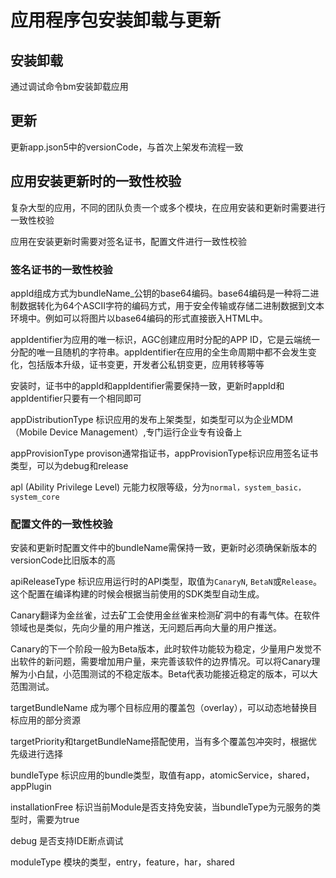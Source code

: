 # 应用程序包安装卸载与更新

## 安装卸载

通过调试命令bm安装卸载应用

## 更新

更新app.json5中的versionCode，与首次上架发布流程一致


## 应用安装更新时的一致性校验

复杂大型的应用，不同的团队负责一个或多个模块，在应用安装和更新时需要进行一致性校验

应用在安装更新时需要对签名证书，配置文件进行一致性校验

### 签名证书的一致性校验

appId组成方式为bundleName_公钥的base64编码。base64编码是一种将二进制数据转化为64个ASCII字符的编码方式，用于安全传输或存储二进制数据到文本环境中。例如可以将图片以base64编码的形式直接嵌入HTML中。

appIdentifier为应用的唯一标识，AGC创建应用时分配的APP ID，它是云端统一分配的唯一且随机的字符串。appIdentifier在应用的全生命周期中都不会发生变化，包括版本升级，证书变更，开发者公私钥变更，应用转移等等

安装时，证书中的appId和appIdentifier需要保持一致，更新时appId和appIdentifier只要有一个相同即可

appDistributionType 标识应用的发布上架类型，如类型可以为企业MDM（Mobile Device Management）,专门运行企业专有设备上

appProvisionType provison通常指证书，appProvisionType标识应用签名证书类型，可以为debug和release

apl (Ability Privilege Level) 元能力权限等级，分为`normal，system_basic，system_core`

### 配置文件的一致性校验

安装和更新时配置文件中的bundleName需保持一致，更新时必须确保新版本的versionCode比旧版本的高

apiReleaseType 标识应用运行时的API类型，取值为`CanaryN`, `BetaN`或`Release`。这个配置在编译构建的时候会根据当前使用的SDK类型自动生成。

Canary翻译为金丝雀，过去矿工会使用金丝雀来检测矿洞中的有毒气体。在软件领域也是类似，先向少量的用户推送，无问题后再向大量的用户推送。

Canary的下一个阶段一般为Beta版本，此时软件功能较为稳定，少量用户发觉不出软件的新问题，需要增加用户量，来完善该软件的边界情况。可以将Canary理解为小白鼠，小范围测试的不稳定版本。Beta代表功能接近稳定的版本，可以大范围测试。

targetBundleName 成为哪个目标应用的覆盖包（overlay），可以动态地替换目标应用的部分资源

targetPriority和targetBundleName搭配使用，当有多个覆盖包冲突时，根据优先级进行选择

bundleType 标识应用的bundle类型，取值有app，atomicService，shared，appPlugin

installationFree 标识当前Module是否支持免安装，当bundleType为元服务的类型时，需要为true

debug 是否支持IDE断点调试

moduleType 模块的类型，entry，feature，har，shared
